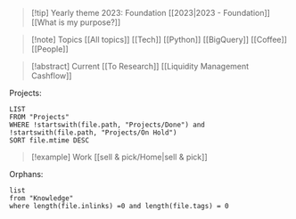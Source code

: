 
> [!tip] Yearly theme 2023: Foundation
[[2023|2023 - Foundation]]
[[What is my purpose?]]

> [!note]  Topics
[[All topics]]
[[Tech]] [[Python]] [[BigQuery]]
[[Coffee]] [[People]]

> [!abstract] Current
[[To Research]] 
[[Liquidity Management Cashflow]]

Projects:
```dataview
LIST
FROM "Projects"
WHERE !startswith(file.path, "Projects/Done") and !startswith(file.path, "Projects/On Hold")
SORT file.mtime DESC
```

> [!example] Work
> [[sell & pick/Home|sell & pick]]

Orphans:
```dataview
list
from "Knowledge"
where length(file.inlinks) =0 and length(file.tags) = 0
```
